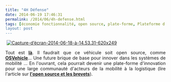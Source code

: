 ```yaml
---
title: "4H Défense"
date: 2014-06-19 17:46:31
permalink: /2014/06/4h-defense.html
tags: [économie fonctionnalité, open source, plate-forme, Plateforme d'idées, véhicule mono-usage]
layout: post
---
```


<p> <a class="asset-img-link" href="https://gabrielplassat.github.io/transportsdufutur/wp-content/uploads/sites/6/old/6a0120a66d2ad4970b01a3fd217c43970b-pi.png"><img alt="Capture-d’écran-2014-06-18-à-14.53.31-620x249" border="0" class="asset  asset-image at-xid-6a0120a66d2ad4970b01a3fd217c43970b image-full img-responsive" src="/wp-content/uploads/sites/6/old/6a0120a66d2ad4970b01a3fd217c43970b-800wi.png" title="Capture-d’écran-2014-06-18-à-14.53.31-620x249" /></a></p> <p style="text-align: justify">Tout est <a href="http://www.4hdefense.com/4h-defense/" target="_blank"><strong>là</strong></a>. Il faudrait que ce véhicule soit open source, comme <a href="http://www.osvehicle.com/" target="_blank"><strong>OSVehicle</strong></a>... Une future brique de base pour innover dans les systèmes de mobilité ... En l'ouvrant, cela pourrait devenir une plate-forme d'innovation pour une large communauté d'acteurs de la mobilité à la logistique (lire l'article sur <a href="https://gabrielplassat.github.io/transportsdufutur/2014/06/brevets-open-source-et-innovations.html" target="_blank"><strong>l'open source et les brevets</strong></a>).</p>
